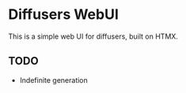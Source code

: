 # Diffusers WebUI

This is a simple web UI for diffusers, built on HTMX.

## TODO

- Indefinite generation
